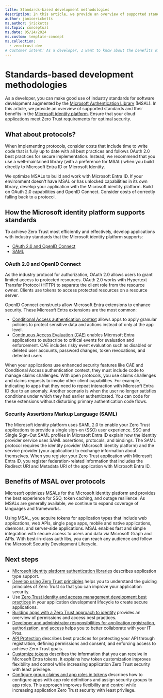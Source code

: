 ```yaml
---
title: Standards-based development methodologies
description: In this article, we provide an overview of supported standards and their benefits. 
author: janicericketts
ms.author: jricketts
ms.topic: conceptual
ms.date: 05/24/2024
ms.custom: template-concept
ms.collection:
  - zerotrust-dev
# Customer intent: As a developer, I want to know about the benefits of using supported standards in the Microsoft identity platform so that I can efficiently and effectively achieve Zero Trust.
---
```

# Standards-based development methodologies

As a developer, you can make good use of industry standards for software development augmented by the [Microsoft Authentication Library](/entra/identity-platform/msal-overview) (MSAL). In this article, we provide an overview of supported standards and their benefits in the [Microsoft identity platform](/entra/identity-platform/v2-overview). Ensure that your cloud applications meet Zero Trust requirements for optimal security.

## What about protocols?

When implementing protocols, consider costs that include time to write code that is fully up to date with all best practices and follows OAuth 2.0 best practices for secure implementation. Instead, we recommend that you use a well-maintained library (with a preference for MSAL) when you build directly to Microsoft Entra ID or Microsoft Identity.

We optimize MSALs to build and work with Microsoft Entra ID. If your environment doesn't have MSAL or has unlocked capabilities in its own library, develop your application with the Microsoft identity platform. Build on OAuth 2.0 capabilities and OpenID Connect. Consider costs of correctly falling back to a protocol.

## How the Microsoft identity platform supports standards

To achieve Zero Trust most efficiently and effectively, develop applications with industry standards that the Microsoft identity platform supports:

- [OAuth 2.0 and OpenID Connect](/entra/identity-platform/v2-protocols)
- [SAML](/entra/identity-platform/saml-protocol-reference)

### OAuth 2.0 and OpenID Connect

As the industry protocol for authorization, OAuth 2.0 allows users to grant limited access to protected resources. OAuth 2.0 works with Hypertext Transfer Protocol (HTTP) to separate the client role from the resource owner. Clients use tokens to access protected resources on a resource server.

OpenID Connect constructs allow Microsoft Entra extensions to enhance security. These Microsoft Entra extensions are the most common:

- [Conditional Access authentication context](/entra/identity-platform/developer-guide-conditional-access-authentication-context) allows apps to apply granular policies to protect sensitive data and actions instead of only at the app level.
- [Continuous Access Evaluation (CAE)](/entra/identity/conditional-access/concept-continuous-access-evaluation) enables Microsoft Entra applications to subscribe to critical events for evaluation and enforcement. CAE includes risky event evaluation such as disabled or deleted user accounts, password changes, token revocations, and detected users.

When your applications use enhanced security features like CAE and Conditional Access authentication context, they must include code to manage claims challenges. With open protocols, you use claims challenges and claims requests to invoke other client capabilities. For example, indicating to apps that they need to repeat interaction with Microsoft Entra ID due to an anomaly. Another scenario is when the user no longer satisfies conditions under which they had earlier authenticated. You can code for these extensions without disturbing primary authentication code flows.

### Security Assertions Markup Language (SAML)

The Microsoft identity platform uses SAML 2.0 to enable your Zero Trust applications to provide a single sign-on (SSO) user experience. SSO and Single Sign-Out SAML profiles in Microsoft Entra ID explain how the identity provider service uses SAML assertions, protocols, and bindings. The SAML protocol requires the identity provider (Microsoft identity platform) and the service provider (your application) to exchange information about themselves. When you register your Zero Trust application with Microsoft Entra ID, you register federation-related information that includes the Redirect URI and Metadata URI of the application with Microsoft Entra ID.

## Benefits of MSAL over protocols

Microsoft optimizes MSALs for the Microsoft identity platform and provides the best experience for SSO, token caching, and outage resilience. As MSALs are generally available, we continue to expand coverage of languages and frameworks.

Using MSAL, you acquire tokens for application types that include web applications, web APIs, single page apps, mobile and native applications, daemons, and server-side applications. MSAL enables fast and simple integration with secure access to users and data via Microsoft Graph and APIs. With best-in-class auth libs, you can reach any audience and follow the Microsoft Security Development Lifecycle.

## Next steps

- [Microsoft identity platform authentication libraries](/entra/identity-platform/reference-v2-libraries) describes application type support.
- [Develop using Zero Trust principles](overview.md) helps you to understand the guiding principles of Zero Trust so that you can improve your application security.
- Use [Zero Trust identity and access management development best practices](identity-iam-development-best-practices.md) in your application development lifecycle to create secure applications.
- [Building apps with a Zero Trust approach to identity](identity.md) provides an overview of permissions and access best practices.
- [Developer and administrator responsibilities for application registration, authorization, and access](identity-developer-administrator-responsibilities.md) helps you to better collaborate with your IT Pros.
- [API Protection](protect-api.md) describes best practices for protecting your API through registration, defining permissions and consent, and enforcing access to achieve Zero Trust goals.
- [Customize tokens](zero-trust-token-customization.md) describes the information that you can receive in Microsoft Entra tokens. It explains how token customization improves flexibility and control while increasing application Zero Trust security with least privilege.
- [Configure group claims and app roles in tokens](configure-tokens-group-claims-app-roles.md) describes how to configure apps with app role definitions and assign security groups to app roles. This approach improves flexibility and control while increasing application Zero Trust security with least privilege.
